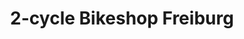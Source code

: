 ---
title: "2-cycle Bikeshop Freiburg"
url: /freiburg-im-breisgau/2-cycle-bikeshop-freiburg/
shop: Fahrrad
---